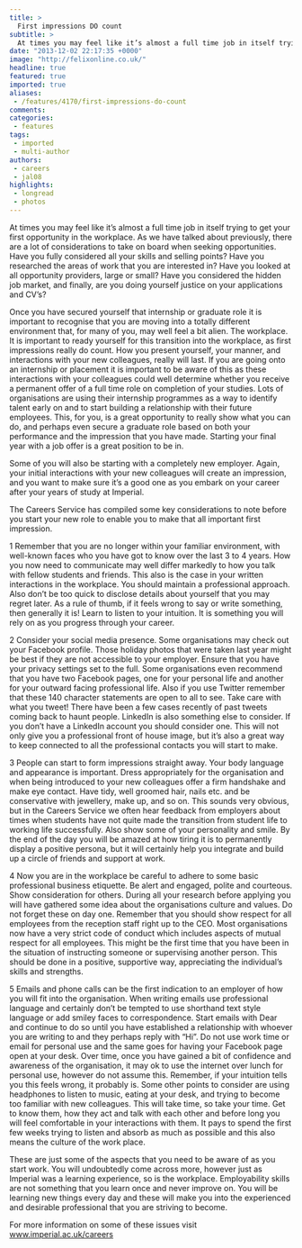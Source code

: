 ```yaml
---
title: >
  First impressions DO count
subtitle: >
  At times you may feel like it’s almost a full time job in itself trying to get your first opportunity in the workplace. As we have talked about previously, there are a lot of considerations to take on board when seeking opportunities.
date: "2013-12-02 22:17:35 +0000"
image: "http://felixonline.co.uk/"
headline: true
featured: true
imported: true
aliases:
 - /features/4170/first-impressions-do-count
comments:
categories:
 - features
tags:
 - imported
 - multi-author
authors:
 - careers
 - jal08
highlights:
 - longread
 - photos
---
```


At times you may feel like it’s almost a full time job in itself trying to get your first opportunity in the workplace. As we have talked about previously, there are a lot of considerations to take on board when seeking opportunities. Have you fully considered all your skills and selling points? Have you researched the areas of work that you are interested in? Have you looked at all opportunity providers, large or small? Have you considered the hidden job market, and finally, are you doing yourself justice on your applications and CV’s?

Once you have secured yourself that internship or graduate role it is important to recognise that you are moving into a totally different environment that, for many of you, may well feel a bit alien. The workplace. It is important to ready yourself for this transition into the workplace, as first impressions really do count. How you present yourself, your manner, and interactions with your new colleagues, really will last. If you are going onto an internship or placement it is important to be aware of this as these interactions with your colleagues could well determine whether you receive a permanent offer of a full time role on completion of your studies. Lots of organisations are using their internship programmes as a way to identify talent early on and to start building a relationship with their future employees. This, for you, is a great opportunity to really show what you can do, and perhaps even secure a graduate role based on both your performance and the impression that you have made. Starting your final year with a job offer is a great position to be in.

Some of you will also be starting with a completely new employer. Again, your initial interactions with your new colleagues will create an impression, and you want to make sure it’s a good one as you embark on your career after your years of study at Imperial.

The Careers Service has compiled some key considerations to note before you start your new role to enable you to make that all important first impression.

1 Remember that you are no longer within your familiar environment, with well-known faces who you have got to know over the last 3 to 4 years. How you now need to communicate may well differ markedly to how you talk with fellow students and friends. This also is the case in your written interactions in the workplace. You should maintain a professional approach. Also don’t be too quick to disclose details about yourself that you may regret later. As a rule of thumb, if it feels wrong to say or write something, then generally it is! Learn to listen to your intuition. It is something you will rely on as you progress through your career.

2 Consider your social media presence. Some organisations may check out your Facebook profile. Those holiday photos that were taken last year might be best if they are not accessible to your employer. Ensure that you have your privacy settings set to the full. Some organisations even recommend that you have two Facebook pages, one for your personal life and another for your outward facing professional life. Also if you use Twitter remember that these 140 character statements are open to all to see. Take care with what you tweet! There have been a few cases recently of past tweets coming back to haunt people. LinkedIn is also something else to consider. If you don’t have a LinkedIn account you should consider one. This will not only give you a professional front of house image, but it’s also a great way to keep connected to all the professional contacts you will start to make.

3 People can start to form impressions straight away. Your body language and appearance is important. Dress appropriately for the organisation and when being introduced to your new colleagues offer a firm handshake and make eye contact. Have tidy, well groomed hair, nails etc. and be conservative with jewellery, make up, and so on. This sounds very obvious, but in the Careers Service we often hear feedback from employers about times when students have not quite made the transition from student life to working life successfully. Also show some of your personality and smile. By the end of the day you will be amazed at how tiring it is to permanently display a positive persona, but it will certainly help you integrate and build up a circle of friends and support at work.

4 Now you are in the workplace be careful to adhere to some basic professional business etiquette. Be alert and engaged, polite and courteous. Show consideration for others. During all your research before applying you will have gathered some idea about the organisations culture and values. Do not forget these on day one. Remember that you should show respect for all employees from the reception staff right up to the CEO. Most organisations now have a very strict code of conduct which includes aspects of mutual respect for all employees. This might be the first time that you have been in the situation of instructing someone or supervising another person. This should be done in a positive, supportive way, appreciating the individual’s skills and strengths.

5 Emails and phone calls can be the first indication to an employer of how you will fit into the organisation. When writing emails use professional language and certainly don’t be tempted to use shorthand text style language or add smiley faces to correspondence. Start emails with Dear and continue to do so until you have established a relationship with whoever you are writing to and they perhaps reply with “Hi”. Do not use work time or email for personal use and the same goes for having your Facebook page open at your desk. Over time, once you have gained a bit of confidence and awareness of the organisation, it may ok to use the internet over lunch for personal use, however do not assume this. Remember, if your intuition tells you this feels wrong, it probably is. Some other points to consider are using headphones to listen to music, eating at your desk, and trying to become too familiar with new colleagues. This will take time, so take your time. Get to know them, how they act and talk with each other and before long you will feel comfortable in your interactions with them. It pays to spend the first few weeks trying to listen and absorb as much as possible and this also means the culture of the work place.

These are just some of the aspects that you need to be aware of as you start work. You will undoubtedly come across more, however just as Imperial was a learning experience, so is the workplace. Employability skills are not something that you learn once and never improve on. You will be learning new things every day and these will make you into the experienced and desirable professional that you are striving to become.

For more information on some of these issues visit www.imperial.ac.uk/careers

